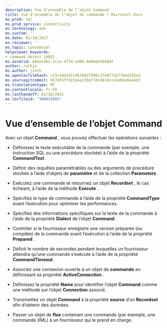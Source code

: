 ```yaml
---
description: Vue d’ensemble de l’objet Command
title: Vue d’ensemble de l’objet de commande | Microsoft Docs
ms.prod: sql
ms.prod_service: connectivity
ms.technology: ado
ms.custom: ''
ms.date: 01/19/2017
ms.reviewer: ''
ms.topic: conceptual
helpviewer_keywords:
- command object [ADO]
ms.assetid: e84a14b1-3c2a-4f7d-a966-9e08a93948df
author: rothja
ms.author: jroth
ms.openlocfilehash: c23ce0b24fcd5fb82f306c1746f7a277bed293ed
ms.sourcegitcommit: 917df4ffd22e4a229af7dc481dcce3ebba0aa4d7
ms.translationtype: MT
ms.contentlocale: fr-FR
ms.lasthandoff: 02/10/2021
ms.locfileid: "100033303"
---
```

# <a name="command-object-overview"></a>Vue d’ensemble de l’objet Command
Avec un objet **Command** , vous pouvez effectuer les opérations suivantes :  
  
-   Définissez le texte exécutable de la commande (par exemple, une instruction SQL ou une procédure stockée) à l’aide de la propriété **CommandText** .  
  
-   Définir des requêtes paramétrables ou des arguments de procédure stockée à l’aide d’objets de **paramètre** et de la collection **Parameters** .  
  
-   Exécutez une commande et retournez un objet **Recordset** , le cas échéant, à l’aide de la méthode **Execute** .  
  
-   Spécifiez le type de commande à l’aide de la propriété **CommandType** avant l’exécution pour optimiser les performances.  
  
-   Spécifiez des informations spécifiques sur le texte de la commande à l’aide de la propriété **Dialect** de l’objet **Command** .  
  
-   Contrôler si le fournisseur enregistre une version préparée (ou compilée) de la commande avant l’exécution à l’aide de la propriété **Prepared** .  
  
-   Définit le nombre de secondes pendant lesquelles un fournisseur attendra qu’une commande s’exécute à l’aide de la propriété **CommandTimeout** .  
  
-   Associez une connexion ouverte à un objet de **commande** en définissant sa propriété **ActiveConnection** .  
  
-   Définissez la propriété **Name** pour identifier l’objet **Command** comme une méthode sur l’objet **Connection** associé.  
  
-   Transmettez un objet **Command** à la propriété **source** d’un **Recordset** afin d’obtenir des données.  
  
-   Passer un objet de **flux** contenant une commande (par exemple, une commande XML) à un fournisseur qui le prend en charge.
